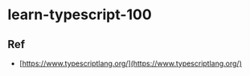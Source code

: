 # learn-typescript-100

## Ref

* [https://www.typescriptlang.org/](https://www.typescriptlang.org/)